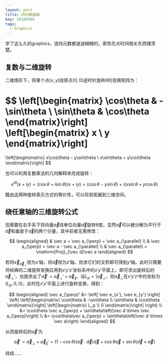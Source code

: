 ```yaml
---
layout: post
title: 四元数基础
key: 20180904
tags:
  - Graphics
---
```


学了这么久的graphics，连四元数都迷迷糊糊的，索性花点时间相关东西理清楚。

<!--more-->

## 复数与二维旋转

二维情形下，将某个点$(x, y)$绕原点$(0, 0)$逆时针旋转$\theta$的变换矩阵为：

$$
\left[\begin{matrix}
    \cos\theta & -\sin\theta \\
    \sin\theta & \cos\theta
\end{matrix}\right]
\left[\begin{matrix}
    x \\ y
\end{matrix}\right]
=
\left[\begin{matrix}
    x\cos\theta - y\sin\theta \\
    x\sin\theta + y\cos\theta
\end{matrix}\right]
$$

也可以利用复数乘法的几何解释来完成旋转：

$$
e^{i\theta}(x + iy)
= (\cos\theta + i\sin\theta)(x + iy)
= (\cos\theta - y\sin\theta) + i(x\sin\theta + y\cos\theta)
$$

籍由这两种旋转表示方式的等价性，可以将其拓展到三维空间。

## 绕任意轴的三维旋转公式

现需要在右手系下将向量$\vec a$绕单位向量$\vec d$旋转$\theta$度，显然$\vec a$可以被分解为平行于$\vec d$和垂直于$\vec d$的两个分量，其中前者无需修改：

$$
\begin{aligned}
& \vec a = \vec a_{\perp} + \vec a_{\parallel} \\
& \vec a_{\perp} = \vec a - \vec a_{\parallel} \\
& \vec a_{\parallel} = \mathrm{Proj}_{\vec d}\vec a
\end{aligned}
$$

若将$\vec e_{\vec a_{\perp}}$视为$x'$轴，将$\vec d$视为$z'$轴，则求它们的叉积即可得到$y'$轴。此时只需要将经典的二维旋转变换应用到$x'y'z'$坐标系中的$x'y'$平面上，即可求出旋转后的$\vec a_{\perp}'$，也就求出了$\vec a' = \vec a_{\perp}' + \vec a_{\parallel}$。设$L_p = \vert{\vec a_{\perp}}$，则$\vec a_{\perp}$在$x'y'z'$中的坐标为$(L_p, 0, 0)$，此时在$x'y'$平面上进行旋转变换，得到：

$$
\begin{aligned}
    \vec a_{\perp}'
    &=
    \left[
        \vec e_{x'}, \vec e_{y'}
    \right]
    \left(
    \left[\begin{matrix}
        \cos\theta & -\sin\theta \\
        \sin\theta & \cos\theta
    \end{matrix}\right]
    \left[\begin{matrix}
        L_p \\ 0
    \end{matrix}\right]
    \right) \\
    &=
    \cos\theta \vec a_{\perp} + \sin\theta\left(\vec d \times \vec a_{\perp}\right) \\
    &= \cos\theta\vec a_{\perp} + \sin\theta\left(\vec d \times \vec a\right)
\end{aligned}
$$

从而旋转后的$\vec a'$为

$$
\vec a'
= \vec a_{\perp} + \vec a_{\parallel}'
= (1 - \cos\theta)(\vec a\cdot \vec d)\vec d + \cos\theta\vec a + \sin\theta(\vec d \times \vec a)
$$

待续……
